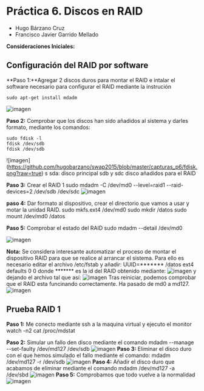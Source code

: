 # Práctica 6. Discos en RAID

- Hugo Bárzano Cruz
- Francisco Javier Garrido Mellado

**Consideraciones Iniciales:** 




## Configuración del RAID por software

**Paso 1:**Agregar 2 discos duros para montar el RAID e intalar el software necesario para configurar el RAID mediante la instrución
 
	sudo apt-get install mdadm
![imagen](https://github.com/hugobarzano/swap2015/blob/master/capturas_p6/a%C3%B1adir_discos.png?raw=true)

**Paso 2:** Comprobar que los discos han sido añadidos al sistema y darles formato, mediante los comandos:

	sudo fdisk -l
	fdisk /dev/sdb
	fdisk /dev/sdb

![imagen] (https://github.com/hugobarzano/swap2015/blob/master/capturas_p6/fdisk.png?raw=true)
s
sda: disco principal
sdb y sdc disco añadidos para el RAID

**Paso 3:** Crear el RAID 1
	sudo mdadm -C /dev/md0 --level=raid1 --raid-devices=2 /dev/sdb /dev/sdc
![imagen](https://github.com/hugobarzano/swap2015/blob/master/capturas_p6/crear_raid.png?raw=true)

**paso 4:** Dar formato al dispositivo, crear el directorio que vamos a usar y motar la unidad RAID.
	sudo mkfs.ext4 /dev/md0
	sudo mkdir /datos
	sudo mount /dev/md0 /datos

**Paso 5:** Comprobar el estado del RAID
	sudo mdadm --detail /dev/md0

![imagen](https://github.com/hugobarzano/swap2015/blob/master/capturas_p6/details.png?raw=true)

**Nota:** Se considera interesante automatizar el proceso de montar el dispositivo RAID para que se realice al arrancar el sistema. Para ello es necesario editar el archivo /etc/fstab y añadir:
UUID=******* /datos ext4 defaults 0 0
donde ******* es la id del RAID obtenido mediante:
![imagen](https://github.com/hugobarzano/swap2015/blob/master/capturas_p6/id.png?raw=true)
y dejando el archivo tal que así:
![imagen](https://github.com/hugobarzano/swap2015/blob/master/capturas_p6/automatizar_montage.png?raw=true) 
Tras reiniciar, podemos comprobar que el RAID esta funcinando correctamente. Ha pasado de md0 a md127.
![imagen](https://github.com/hugobarzano/swap2015/blob/master/capturas_p6/reiniciar.png?raw=true)
	

## Prueba RAID 1

**Paso 1:** Me conecto mediante ssh a la maquina virtual y ejecuto el monitor watch -n2 cat /proc/mdstat

**Paso 2:**  Simular un fallo den disco mediante el comando 
	mdadm --manage --set-faulty /dev/md127 /dev/sdb
![imagen](https://github.com/hugobarzano/swap2015/blob/master/capturas_p6/raid1_1.png?raw=true)
**Paso 3:** Eliminar el disco duro con el que hemos simulado el fallo mediante el comando:
	mdadm /dev/md127 -r /dev/sdb
![imagen](https://github.com/hugobarzano/swap2015/blob/master/capturas_p6/raid1_2.png?raw=true)
**Paso 4:** Añadir el disco duro que acabamos de eliminar mediante el comando mdadm /dev/md127 -a /dev/sbd 
![imagen](https://github.com/hugobarzano/swap2015/blob/master/capturas_p6/raid1_3.png?raw=true)
**Paso 5:** Comprobamos que todo vuelve a la normalidad
![imagen](https://github.com/hugobarzano/swap2015/blob/master/capturas_p6/raid1_4.png?raw=true)
    
